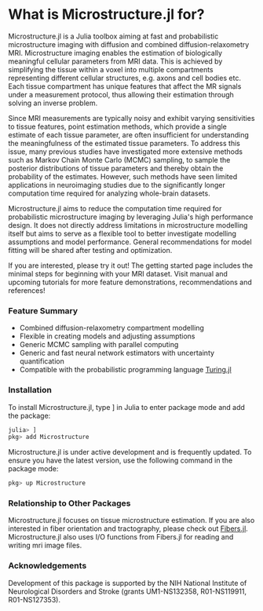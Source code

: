 # What is Microstructure.jl for?

Microstructure.jl is a Julia toolbox aiming at fast and probabilistic microstructure imaging with diffusion and combined diffusion-relaxometry MRI. Microstructure imaging enables the estimation of biologically meaningful cellular parameters from MRI data. This is achieved by simplifying the tissue within a voxel into multiple compartments representing different cellular structures, e.g. axons and cell bodies etc. Each tissue compartment has unique features that affect the MR signals under a measurement protocol, thus allowing their estimation through solving an inverse problem.

Since MRI measurements are typically noisy and exhibit varying sensitivities to tissue features, point estimation methods, which provide a single estimate of each tissue parameter, are often insufficient for understanding the meaningfulness of the estimated tissue parameters. To address this issue, many previous studies have investigated more extensive methods such as Markov Chain Monte Carlo (MCMC) sampling, to sample the posterior distributions of tissue parameters and thereby obtain the probability of the estimates. However, such methods have seen limited applications in neuroimaging studies due to the significantly longer computation time required for analyzing whole-brain datasets. 

Microstructure.jl aims to reduce the computation time required for probabilistic microstructure imaging by leveraging Julia's high performance design. It does not directly address limitations in microstructure modelling itself but aims to serve as a flexible tool to better investigate modelling assumptions and model performance. General recommendations for model fitting will be shared after testing and optimization.  

If you are interested, please try it out! The getting started page includes the minimal steps for beginning with your MRI dataset. Visit manual and upcoming tutorials for more feature demonstrations, recommendations and references!

### Feature Summary 
- Combined diffusion-relaxometry compartment modelling
- Flexible in creating models and adjusting assumptions
- Generic MCMC sampling with parallel computing 
- Generic and fast neural network estimators with uncertainty quantification
- Compatible with the probabilistic programming language [Turing.jl](https://turinglang.org/dev/)

### Installation 
To install Microstructure.jl, type ] in Julia to enter package mode and add the package:

```julia
julia> ]
pkg> add Microstructure
```

Microstructure.jl is under active development and is frequently updated. To ensure you have the latest version, use the following command in the package mode:

```julia
pkg> up Microstructure
```

### Relationship to Other Packages
Microstructure.jl focuses on tissue microstructure estimation. If you are also interested in fiber orientation and tractography, please check out [Fibers.jl](https://github.com/lincbrain/Fibers.jl). Microstructure.jl also uses I/O functions from Fibers.jl for reading and writing mri image files. 

### Acknowledgements
Development of this package is supported by the NIH National Institute of Neurological Disorders and Stroke (grants UM1-NS132358, R01-NS119911, R01-NS127353).
